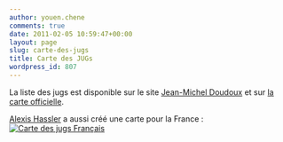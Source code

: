 ```yaml
---
author: youen.chene
comments: true
date: 2011-02-05 10:59:47+00:00
layout: page
slug: carte-des-jugs
title: Carte des JUGs
wordpress_id: 807
---
```


La liste des jugs est disponible sur le site [Jean-Michel Doudoux](http://jmdoudoux.developpez.com/cours/developpons/java/chap-communaute.php#communaute-5) et sur [la carte officielle](https://jugs.dev.java.net/profiles/).

[Alexis Hassler](http://blog.alexis-hassler.com/2011/01/jugs-en-france.html) a aussi créé une carte pour la France :
[![Carte des jugs Français](http://www.normandyjug.org/wp-content/uploads/2011/02/jugs-france.png)](http://www.normandyjug.org/wp-content/uploads/2011/02/jugs-france.png)

